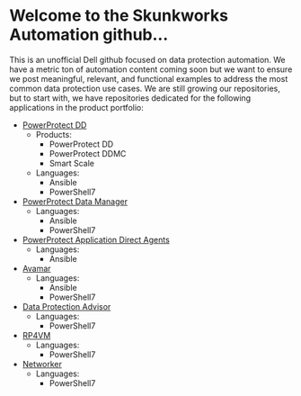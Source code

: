 # Welcome to the Skunkworks Automation github...
This is an unofficial Dell github focused on data protection automation.
We have a metric ton of automation content coming soon but we want to ensure we post meaningful, relevant, and functional examples to address the most common data protection use cases.
We are still growing our repositories, but to start with, we have repositories dedicated for the following applications in the product portfolio:
* [PowerProtect DD](https://github.com/SkunkworksAutomation/PowerProtectDD)
   * Products: 
     * PowerProtect DD
     * PowerProtect DDMC
     * Smart Scale
   * Languages:
     * Ansible
     * PowerShell7
* [PowerProtect Data Manager](https://github.com/SkunkworksAutomation/PowerProtectDataManager)
   * Languages:
     * Ansible
     * PowerShell7
* [PowerProtect Application Direct Agents](https://github.com/SkunkworksAutomation/PowerProtectAppDirect)
   * Languages:
     * Ansible
* [Avamar](https://github.com/SkunkworksAutomation/Avamar)
   * Languages:
     * Ansible
     * PowerShell7
* [Data Protection Advisor](https://github.com/SkunkworksAutomation/DataProtectionAdvisor)
   * Languages:
     * PowerShell7
* [RP4VM](https://github.com/SkunkworksAutomation/RP4VM)
   * Languages:
     * PowerShell7
* [Networker](https://github.com/SkunkworksAutomation/Networker)
   * Languages:
     * PowerShell7
